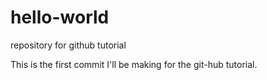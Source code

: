 # hello-world
repository for github tutorial

This is the first commit I'll be making for the git-hub tutorial.
